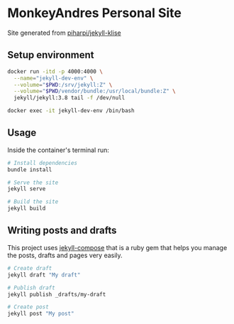 # MonkeyAndres Personal Site

Site generated from [piharpi/jekyll-klise](https://github.com/piharpi/jekyll-klise)

## Setup environment

```bash
docker run -itd -p 4000:4000 \
  --name="jekyll-dev-env" \
  --volume="$PWD:/srv/jekyll:Z" \
  --volume="$PWD/vendor/bundle:/usr/local/bundle:Z" \
  jekyll/jekyll:3.8 tail -f /dev/null

docker exec -it jekyll-dev-env /bin/bash
```

## Usage

Inside the container's terminal run:

```bash
# Install dependencies
bundle install

# Serve the site
jekyll serve

# Build the site
jekyll build
```

## Writing posts and drafts

This project uses [jekyll-compose](https://github.com/jekyll/jekyll-compose) that is a ruby gem that helps you manage the posts, drafts and pages very easily.

```bash
# Create draft
jekyll draft "My draft"

# Publish draft
jekyll publish _drafts/my-draft

# Create post
jekyll post "My post"
```